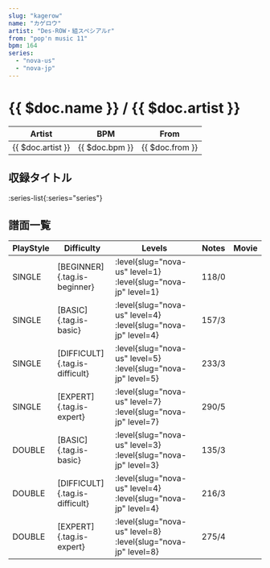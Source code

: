 ```yaml
---
slug: "kagerow"
name: "カゲロウ"
artist: "Des-ROW・組スペシアルr"
from: "pop'n music 11"
bpm: 164
series:
  - "nova-us"
  - "nova-jp"
---
```


# {{ $doc.name }} / {{ $doc.artist }}

|Artist|BPM|From|
|------|---|----|
|{{ $doc.artist }}|{{ $doc.bpm }}|{{ $doc.from }}|

## 収録タイトル

:series-list{:series="series"}

## 譜面一覧

|PlayStyle|Difficulty|Levels|Notes|Movie|
|---------|----------|------|-----|-----|
|SINGLE|[BEGINNER]{.tag.is-beginner}|:level{slug="nova-us" level=1} :level{slug="nova-jp" level=1}|118/0||
|SINGLE|[BASIC]{.tag.is-basic}|:level{slug="nova-us" level=4} :level{slug="nova-jp" level=4}|157/3||
|SINGLE|[DIFFICULT]{.tag.is-difficult}|:level{slug="nova-us" level=5} :level{slug="nova-jp" level=5}|233/3||
|SINGLE|[EXPERT]{.tag.is-expert}|:level{slug="nova-us" level=7} :level{slug="nova-jp" level=7}|290/5||
|DOUBLE|[BASIC]{.tag.is-basic}|:level{slug="nova-us" level=3} :level{slug="nova-jp" level=3}|135/3||
|DOUBLE|[DIFFICULT]{.tag.is-difficult}|:level{slug="nova-us" level=4} :level{slug="nova-jp" level=4}|216/3||
|DOUBLE|[EXPERT]{.tag.is-expert}|:level{slug="nova-us" level=8} :level{slug="nova-jp" level=8}|275/4||
